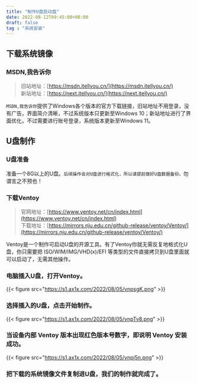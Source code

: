 ```yaml
---
title: "制作U盘启动盘"
date: 2022-08-12T09:45:00+08:00
draft: false
tag : "系统安装"
---
```

## 下载系统镜像

### MSDN,我告诉你

> 旧站地址：[https://msdn.itellyou.cn/](https://msdn.itellyou.cn/)   
新站地址：[https://next.itellyou.cn/](https://next.itellyou.cn/)

`MSDN,我告诉你`提供了Windows各个版本的官方下载链接，旧站地址不用登录，没有广告，界面简介清晰，不过系统版本只更新至Windows 10；新站地址进行了界面优化，不过需要进行账号登录，系统版本更新至Windows 11。

## U盘制作

### U盘准备
准备一个8G以上的U盘。`后续操作会对U盘进行格式化，所以请提前做好U盘数据备份。`勿谓言之不预也！

### 下载Ventoy

> 官网地址：[https://www.ventoy.net/cn/index.html](https://www.ventoy.net/cn/index.html)   
下载地址：[https://mirrors.nju.edu.cn/github-release/ventoy/Ventoy/](https://mirrors.nju.edu.cn/github-release/ventoy/Ventoy/)

Ventoy是一个制作可启动U盘的开源工具。有了Ventoy你就无需反复地格式化U盘，你只需要把 ISO/WIM/IMG/VHD(x)/EFI 等类型的文件直接拷贝到U盘里面就可以启动了，无需其他操作。

### 电脑插入U盘，打开Ventoy。

{{< figure src="https://s1.ax1x.com/2022/08/05/vnpsgK.png" >}}

### 选择插入的U盘，点击开始制作。

{{< figure src="https://s1.ax1x.com/2022/08/05/vnpTv8.png" >}}

### 当设备内部 Ventoy 版本出现红色版本号数字，即说明 Ventoy 安装成功。

{{< figure src="https://s1.ax1x.com/2022/08/05/vnpj5n.png" >}}

### 把下载的系统镜像文件复制进U盘，我们的制作就完成了。
